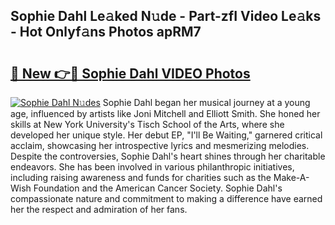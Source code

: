 ## Sophie Dahl Le𝚊ked N𝚞de - Part-zfI Video Le𝚊ks - Hot Onlyf𝚊ns Photos apRM7

# <h2><a href="http://ac51872.deff.icu/?id=Sophie+Dahl">🔗 New 👉🔴 Sophie Dahl VIDEO Photos</a></h2>

[![Sophie Dahl N𝚞des](https://i.imgur.com/rIISA9y.gif)](http://ac51872.deff.icu/?id=Sophie+Dahl)
Sophie Dahl began her musical journey at a young age, influenced by artists like Joni Mitchell and Elliott Smith. She honed her skills at New York University's Tisch School of the Arts, where she developed her unique style. Her debut EP, "I'll Be Waiting," garnered critical acclaim, showcasing her introspective lyrics and mesmerizing melodies. Despite the controversies, Sophie Dahl's heart shines through her charitable endeavors. She has been involved in various philanthropic initiatives, including raising awareness and funds for charities such as the Make-A-Wish Foundation and the American Cancer Society. Sophie Dahl's compassionate nature and commitment to making a difference have earned her the respect and admiration of her fans.
